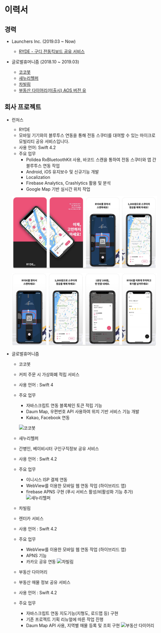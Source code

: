 # 이력서
## 경력

* Launchers Inc. (2019.03 ~ Now)

	* [RYDE - 구디 전동킥보드 공유 서비스](https://apps.apple.com/us/app/ryde/id1453366845?l=ko&ls=1)

* 글로벌휴머니즘 (2018.10 ~ 2019.03)
	* [코코봇](https://itunes.apple.com/kr/app/cocobot/id1441122355?mt=8)
	* [새누리헬퍼](https://itunes.apple.com/kr/app//id1449540870?mt=8)
  * [차빌림](https://itunes.apple.com/us/app//id1450886385?mt=8)
  * [부동산 다이어리(미출시) AOS 버전 유](https://play.google.com/store/apps/details?id=app.cosmos.ghrealestatediary&hl=en_US)


## 회사 프로젝트

* 런처스
    * RYDE
    * 모바일 기기와의 블루투스 연동을 통해 전동 스쿠터를 대여할 수 있는 마이크로 모빌리티 공유 서비스입니다.
    * 사용 언어: Swift 4.2
	* 주요 업무
		* Polidea RxBluetoothKit 사용, 바코드 스캔을 통하여 전동 스쿠터와 앱 간 블루투스 연동 작업
		* Android, iOS 유지보수 및 신규기능 개발
		* Localization
		* Firebase Analytics, Crashlytics 활용 및 분석
		* Google Map 기반 실시간 위치 작업

	![](https://github.com/miiiiiin/portfolio-resume/blob/master/images/ryde_1.png)

	![](https://github.com/miiiiiin/portfolio-resume/blob/master/images/ryde_2.png) 

* 글로벌휴머니즘
    * 코코봇
    * 커피 주문 시 가상화폐 적립 서비스
    * 사용 언어 : Swift 4
  	* 주요 업무
  		* 자바스크립트 연동 블록체인 토큰 적립 기능
  		* Daum Map, 우편번호 API 사용하여 위치 기반 서비스 기능 개발
      * Kakao, Facebook 연동

      ![코코봇](https://github.com/min1022/portfolio-resume/blob/master/images/cocobot.png)

    * 새누리헬퍼
    * 간병인, 베이비시터 구인구직정보 공유 서비스
    * 사용 언어 : Swift 4.2
  	* 주요 업무
  		* 이니시스 ISP 결제 연동
  		* WebView를 이용한 모바일 웹 연동 작업 (하이브리드 앱)
  		* firebase APNS 구현 (푸시 서비스 활성/비활성화 기능 추가)
      ![새누리헬퍼](https://github.com/min1022/portfolio-resume/blob/master/images/saenuri.png)

    * 차빌림
    * 렌터카 서비스
    * 사용 언어 : Swift 4.2
    * 주요 업무
      * WebView를 이용한 모바일 웹 연동 작업 (하이브리드 앱)
      * APNS 기능
      * 카카오 공유 연동
      ![차빌림](https://github.com/min1022/portfolio-resume/blob/master/images/charbilim.png)

    * 부동산 다이어리
    * 부동산 매물 정보 공유 서비스
    * 사용 언어 : Swift 4.2
    * 주요 업무
      * 자바스크립트 연동 지도기능(지형도, 로드맵 등) 구현
      * 기존 프로젝트 기획 리뉴얼에 따른 작업 진행
      * Daum Map API 사용, 지역별 매물 등록 및 조회 구현
      ![부동산 다이어리](https://github.com/min1022/portfolio-resume/blob/master/images/buda.png)

